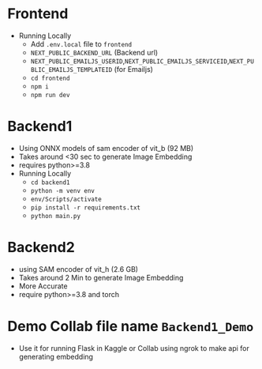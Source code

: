 # Frontend 
* Running Locally 
  * Add `.env.local` file to `frontend`
  * `NEXT_PUBLIC_BACKEND_URL` (Backend url)
  * `NEXT_PUBLIC_EMAILJS_USERID`,`NEXT_PUBLIC_EMAILJS_SERVICEID`,`NEXT_PUBLIC_EMAILJS_TEMPLATEID` (for Emailjs)
  * `cd frontend`
  *  `npm i`
  *  `npm run dev`


# Backend1
* Using ONNX models of sam encoder of vit_b (92 MB)
* Takes around <30 sec to generate Image Embedding
* requires python>=3.8
* Running Locally
  * `cd backend1`
  * `python -m venv env`
  * `env/Scripts/activate`
  * `pip install -r requirements.txt`
  * `python main.py`


# Backend2 
* using SAM encoder of vit_h (2.6 GB) 
* Takes around 2 Min to generate Image Embedding
* More Accurate
* require python>=3.8 and torch

# Demo Collab file name `Backend1_Demo`
* Use it for running Flask in Kaggle or Collab using ngrok to make api for generating embedding
